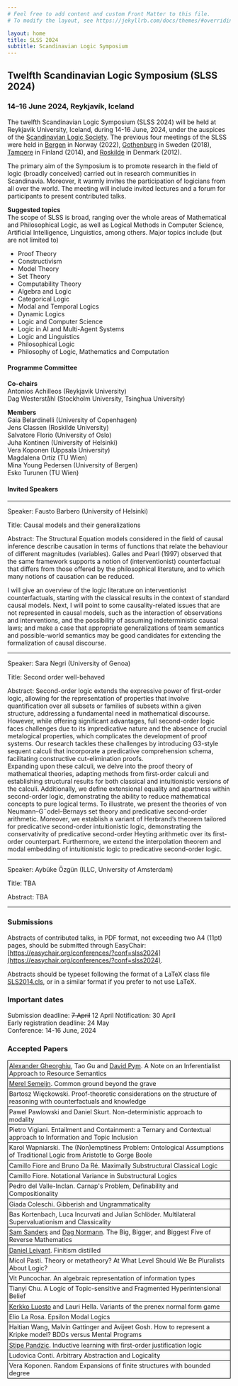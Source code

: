 ```yaml
---
# Feel free to add content and custom Front Matter to this file.
# To modify the layout, see https://jekyllrb.com/docs/themes/#overriding-theme-defaults

layout: home
title: SLSS 2024
subtitle: Scandinavian Logic Symposium 
---
```


## Twelfth Scandinavian Logic Symposium (SLSS 2024) ##

### 14–16 June 2024, Reykjavík, Iceland ###

The twelfth Scandinavian Logic Symposium (SLSS 2024) will be held at Reykjavik University, Iceland, during 14-16 June, 2024, under the auspices of the [Scandinavian Logic Society](https://scandinavianlogic.org/). The previous four meetings of the SLSS were held in [Bergen](https://scandinavianlogic2020.w.uib.no/eleventh-scandinavian-logic-symposium-slss-2020/) in Norway (2022), [Gothenburg](https://scandinavianlogic.org/2017-09-18-SLS2018.html) in Sweden (2018), [Tampere](https://homepages.tuni.fi/kerkko.luosto/event/SLS2014/) in Finland (2014), and [Roskilde](http://scandinavianlogic.weebly.com/) in Denmark (2012).

The primary aim of the Symposium is to promote research in the field of logic (broadly conceived) carried out in research communities in Scandinavia. Moreover, it warmly invites the participation of logicians from all over the world. The meeting will include invited lectures and a forum for participants to present contributed talks.

**Suggested topics**  
The scope of SLSS is broad, ranging over the whole areas of Mathematical and Philosophical Logic, as well as Logical Methods in Computer Science, Artificial Intelligence, Linguistics, among others. Major topics include (but are not limited to)
* Proof Theory
* Constructivism
* Model Theory
* Set Theory
* Computability Theory
* Algebra and Logic
* Categorical Logic
* Modal and Temporal Logics
* Dynamic Logics
* Logic and Computer Science
* Logic in AI and Multi-Agent Systems
* Logic and Linguistics
* Philosophical Logic
* Philosophy of Logic, Mathematics and Computation

#### Programme Committee ####

**Co-chairs**  
Antonios Achilleos (Reykjavik University)  
Dag Westerståhl (Stockholm University, Tsinghua University)

**Members**  
Gaia Belardinelli (University of Copenhagen)  
Jens Classen (Roskilde University)  
Salvatore Florio (University of Oslo)  
Juha Kontinen (University of Helsinki)   
Vera Koponen (Uppsala University)  
Magdalena Ortiz (TU Wien)  
Mina Young Pedersen (University of Bergen)  
Esko Turunen (TU Wien)  

#### Invited Speakers ####

-------------------------------------------------------------------------------------------------

Speaker: Fausto Barbero (University of Helsinki) 

Title: Causal models and their generalizations

Abstract: The Structural Equation models considered in the field of causal inference describe causation in terms of functions that relate the behaviour of different magnitudes (variables). Galles and Pearl (1997) observed that the same framework supports a notion of (interventionist) counterfactual that differs from those offered by the philosophical literature, and to which many notions of causation can be reduced.

I will give an overview of the logic literature on interventionist counterfactuals, starting with the classical results in the context of standard causal models. Next, I will point to some causality-related issues that are not represented in causal models, such as the interaction of observations and interventions, and the possibility of assuming indeterministic causal laws; and make a case that appropriate generalizations of team semantics and possible-world semantics may be good candidates for extending the formalization of causal discourse.

-----------------------------------------------------------------------------------------------------

Speaker: Sara Negri (University of Genoa)    

Title: Second order well-behaved

Abstract: Second-order logic extends the expressive power of first-order logic, allowing for the representation of properties that involve quantification over all subsets or families of subsets within a given structure, addressing a fundamental need in mathematical discourse. However, while offering significant advantages, full second-order logic faces challenges due to its impredicative nature and the absence of crucial metalogical properties, which complicates the development of proof systems. Our research tackles these challenges by introducing G3-style sequent calculi that incorporate a predicative comprehension schema, facilitating constructive cut-elimination proofs.  
Expanding upon these calculi, we delve into the proof theory of mathematical theories, adapting methods from first-order calculi and establishing structural results for both classical and intuitionistic versions of the calculi. Additionally, we define extensional equality and apartness within second-order logic, demonstrating the ability to reduce mathematical concepts to pure logical terms. To illustrate, we present the theories of von Neumann–G¨odel–Bernays set theory and predicative second-order arithmetic. Moreover, we establish a variant of Herbrand’s theorem tailored for predicative second-order intuitionistic logic, demonstrating the conservativity of predicative second-order Heyting arithmetic over its first-order counterpart. Furthermore, we extend the interpolation theorem and modal embedding of intuitionistic logic to predicative second-order logic.

----------------------------------------------------------------------------------------------------------

Speaker: Aybüke Özgün (ILLC, University of Amsterdam) 

Title: TBA

Abstract: TBA

---------------------------------------------------------------------------------------------------------------

### Submissions ###

Abstracts of contributed talks, in PDF format, not exceeding two A4 (11pt) pages, should be submitted through EasyChair: 
[https://easychair.org/conferences/?conf=slss2024](https://easychair.org/conferences/?conf=slss2024).

Abstracts should be typeset following the format of a LaTeX class file [SLS2014.cls](https://homepages.tuni.fi/kerkko.luosto/event/SLS2014/SLS2014.cls), or in a similar format if you prefer to not use LaTeX.

### Important dates ###

Submission deadline: ~~7 April~~ 12 April
Notification: 30 April  
Early registration deadline: 24 May  
Conference: 14-16 June, 2024


<body><h3> Accepted Papers</h3><style>.accepted {clear:right;margin-bottom:20pt;padding:3pt}</style><style>.abstract {border-left: solid black 1px;border-right: solid black 1px;border-top: solid black 1px;padding:3pt}</style><style>.paper {border-left: solid black 1px;border-right: solid black 1px;border-top: solid black 1px;padding:2pt}</style><style>.abstract:last-child {border-bottom: solid black 1px;padding:3pt}</style><style>.paper:last-child {border-bottom: solid black 1px;padding:2pt}</style><div class="paper"><span class="authors"><span><a href="http://www.alexandergheorghiu.com/">Alexander Gheorghiu</a>, Tao Gu and <a href="http://www.cs.ucl.ac.uk/staff/D.Pym/">David Pym</a></span>. </span><span class="title">A Note on an Inferentialist Approach to Resource Semantics</span></div><div class="paper"><span class="authors"><a href="https://merelsemeijn.wordpress.com/">Merel Semeijn</a>. </span><span class="title">Common ground beyond the grave</span></div><div class="paper"><span class="authors">Bartosz Więckowski. </span><span class="title">Proof-theoretic considerations on the structure of reasoning with counterfactuals and knowledge</span></div><div class="paper"><span class="authors"><span>Pawel Pawlowski and Daniel Skurt</span>. </span><span class="title">Non-deterministic approach to modality</span></div><div class="paper"><span class="authors">Pietro Vigiani. </span><span class="title">Entailment and Containment: a Ternary and Contextual approach to Information and Topic Inclusion</span></div><div class="paper"><span class="authors">Karol Wapniarski. </span><span class="title">The (Non)emptiness Problem: Ontological Assumptions of Traditional Logic from Aristotle to Gorge Boole</span></div><div class="paper"><span class="authors"><span>Camillo Fiore and Bruno Da Ré</span>. </span><span class="title">Maximally Substructural Classical Logic</span></div><div class="paper"><span class="authors">Camillo Fiore. </span><span class="title">Notational Variance in Substructural Logics</span></div><div class="paper"><span class="authors">Pedro del Valle-Inclan. </span><span class="title">Carnap's Problem, Definability and Compositionality</span></div><div class="paper"><span class="authors">Giada Coleschi. </span><span class="title">Gibberish and Ungrammaticality</span></div><div class="paper"><span class="authors"><span>Bas Kortenbach, Luca Incurvati and Julian Schlöder</span>. </span><span class="title">Multilateral Supervaluationism and Classicality</span></div><div class="paper"><span class="authors"><span><a href="http://sasander.wixsite.com/academic">Sam Sanders</a> and <a href="http://www.math.uio.no/~dnormann/">Dag Normann</a></span>. </span><span class="title">The Big, Bigger, and Biggest Five of Reverse Mathematics</span></div><div class="paper"><span class="authors"><a href="https://luddy.indiana.edu/contact/profile/?Daniel_Leivant">Daniel Leivant</a>. </span><span class="title">Finitism distilled</span></div><div class="paper"><span class="authors">Micol Pasti. </span><span class="title">Theory or metatheory? At What Level Should We Be Pluralists About Logic?</span></div><div class="paper"><span class="authors">Vit Puncochar. </span><span class="title">An algebraic representation of information types</span></div><div class="paper"><span class="authors">Tianyi Chu. </span><span class="title">A Logic of Topic-sensitive and Fragmented Hyperintensional Belief</span></div><div class="paper"><span class="authors"><span><a href="https://homepages.tuni.fi/kerkko.luosto/">Kerkko Luosto</a> and Lauri Hella</span>. </span><span class="title">Variants of the prenex normal form game</span></div><div class="paper"><span class="authors">Elio La Rosa. </span><span class="title">Epsilon Modal Logics</span></div><div class="paper"><span class="authors"><span>Haitian Wang, Malvin Gattinger and Avijeet Gosh</span>. </span><span class="title">How to represent a Kripke model? BDDs versus Mental Programs</span></div><div class="paper"><span class="authors"><a href="https://www.uu.nl/staff/SPandzic">Stipe Pandzic</a>. </span><span class="title">Inductive learning with first-order justification logic</span></div><div class="paper"><span class="authors">Ludovica Conti. </span><span class="title">Arbitrary Abstraction and Logicality</span></div><div class="paper"><span class="authors">Vera Koponen. </span><span class="title">Random Expansions of finite structures with bounded degree</span></div></body>



